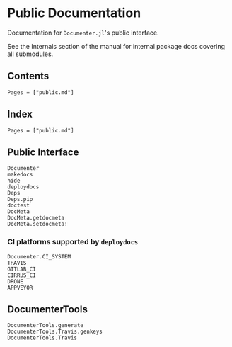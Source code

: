 # Public Documentation

Documentation for `Documenter.jl`'s public interface.

See the Internals section of the manual for internal package docs covering all submodules.

## Contents

```@contents
Pages = ["public.md"]
```

## Index

```@index
Pages = ["public.md"]
```

## Public Interface

```@docs
Documenter
makedocs
hide
deploydocs
Deps
Deps.pip
doctest
DocMeta
DocMeta.getdocmeta
DocMeta.setdocmeta!
```

### CI platforms supported by `deploydocs`

```@docs
Documenter.CI_SYSTEM
TRAVIS
GITLAB_CI
CIRRUS_CI
DRONE
APPVEYOR
```

## DocumenterTools

```@docs
DocumenterTools.generate
DocumenterTools.Travis.genkeys
DocumenterTools.Travis
```
